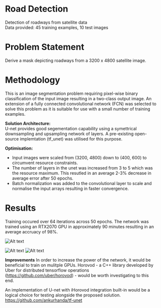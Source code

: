 # Road Detection
Detection of roadways from satellite data  
Data provided: 45 training examples, 10 test images  

# Problem Statement
Derive a mask depicting roadways from a 3200 x 4800 satellite image. 


# Methodology
This is an image segmentation problem requiring pixel-wise binary classification of the input image resulting in a two-class output image. An extension of a fully connected convolutional network (FCN) was selected to solve this problem as it is suitable for use with a small number of training examples.

**Solution Architecture:**  
U-net provides good segementation capability using a symettrical downsampling and upsampling network of layers. A pre-existing open-source implemtation (tf_unet) was utilised for this purpose.

**Optimisation:**  
- Input images were scaled from (3200, 4800) down to (400, 600) to circumvent resource constraints.
- The number of layers in the unet was increased from 3 to 5 which was the resource maximum. This resutled in an average 2-3% decrease in average error after 50 epochs.
- Batch normalization was added to the convolutional layer to scale and normalise the input arrays resulting in faster convergence.

# Results  
Training occured over 64 iterations across 50 epochs. The network was trained using an RTX2070 GPU in approximately 90 minutes resulting in an average accruacy of 98%.


![Alt text](https://user-images.githubusercontent.com/14899131/50678063-cd13a680-1061-11e9-82e9-ec0e4e1e4afd.png "Training Accuracy")


![Alt text](https://user-images.githubusercontent.com/14899131/50678099-00eecc00-1062-11e9-8ab5-d2d60b798563.png "Training Result")
![Alt text](https://user-images.githubusercontent.com/14899131/50678105-077d4380-1062-11e9-9275-719eb4785c68.png "Test Result")


**Improvements**
In order to increase the power of the network, it would be beneficial to train on mulitple GPUs. Horovod - a C++ library developed by Uber for distributed tensorflow operations (https://github.com/uber/horovod) - would be worth investigating to this end. 

An implementation of U-net with iHorovod integration built-in would be a logical choice for testing alongside the proposed solution.
https://github.com/ankurhanda/tf-unet







